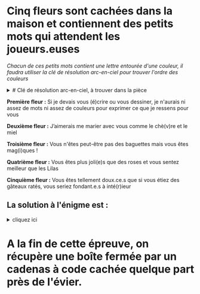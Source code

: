 # Cinq fleurs sont cachées dans la maison et contiennent des petits mots qui attendent les joueurs.euses

*Chacun de ces petits mots contient une lettre entourée d'une couleur, il faudra utiliser la clé de résolution arc-en-ciel pour trouver l'ordre des couleurs*

<details>
  <summary> # Clé de résolution arc-en-ciel, à trouver dans la pièce</summary>
 
 Les lettres entourées sur les fleurs 1, 2, 3, 4 et 5 respectivement rouge, orange, jaune, vert puis bleu.

 <img src="../img/photo(1).jpg" width="600" height="400">
</details>

**Première fleur :**
Si je devais vous (é)crire ou vous dessiner, je n'aurais ni assez de mots ni assez de couleurs pour exprimer ce que je ressens pour vous

**Deuxième fleur :**
J’aimerais me marier avec vous comme le chè(v)re et le miel

**Troisième fleur :**
Vous n'êtes peut-être pas des baguettes mais vous êtes mag(i)ques !

**Quatrième fleur :**
Vous êtes plus joli(e)s que des roses et vous sentez meilleur que les Lilas

**Cinquième fleur :**
Vous êtes tellement doux.ce.s que si vous étiez des gâteaux ratés, vous seriez fondant.e.s à inté(r)ieur

## La solution à l'énigme est :
<details>
  <summary>cliquez ici</summary>
  
  É V I E R
  
  --► Les participant.e.s doivent aller voir au niveau de l'évier. 
</details>

# A la fin de cette épreuve, on récupère une boîte fermée par un cadenas à code cachée quelque part près de l'évier.
